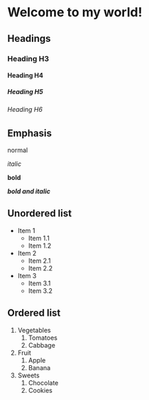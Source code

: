 # Welcome to my world!

## Headings

### Heading H3
#### Heading H4
##### Heading H5
###### Heading H6

## Emphasis

normal

*italic*

**bold**

***bold and italic***

## Unordered list

+ Item 1
    + Item 1.1
    + Item 1.2
+ Item 2
    + Item 2.1
    + Item 2.2
+ Item 3
    + Item 3.1
    + Item 3.2

## Ordered list

1. Vegetables
    1. Tomatoes
    2. Cabbage
2. Fruit
    1. Apple
    2. Banana
3. Sweets
    1. Chocolate
    2. Cookies